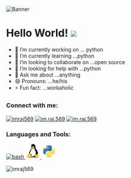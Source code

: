 ![Banner](https://user-images.githubusercontent.com/53007802/133314265-fedae688-2691-4628-9ad0-cb0c6654f8db.gif)

# Hello World! <img src="https://raw.githubusercontent.com/MartinHeinz/MartinHeinz/master/wave.gif" width="30px">


- 🔭 I’m currently working on ... python 
- 🌱 I’m currently learning ...python 
- 👯 I’m looking to collaborate on ...open source 
- 🤔 I’m looking for help with ...python 
- 💬 Ask me about ...anything 
- 😄 Pronouns: ...he/his
- ⚡ Fun fact: ...workaholic 
<h3 align="left">Connect with me:</h3>
<p align="left">
<a href="https://twitter.com/imraj569" target="blank"><img align="center" src="https://raw.githubusercontent.com/rahuldkjain/github-profile-readme-generator/master/src/images/icons/Social/twitter.svg" alt="imraj569" height="30" width="40" /></a>
<a href="https://fb.com/im.raj.569" target="blank"><img align="center" src="https://raw.githubusercontent.com/rahuldkjain/github-profile-readme-generator/master/src/images/icons/Social/facebook.svg" alt="im.raj.569" height="30" width="40" /></a>
<a href="https://instagram.com/im.raj.569" target="blank"><img align="center" src="https://raw.githubusercontent.com/rahuldkjain/github-profile-readme-generator/master/src/images/icons/Social/instagram.svg" alt="im.raj.569" height="30" width="40" /></a>
</p>

<h3 align="left">Languages and Tools:</h3>
<p align="left"> <a href="https://www.gnu.org/software/bash/" target="_blank"> <img src="https://www.vectorlogo.zone/logos/gnu_bash/gnu_bash-icon.svg" alt="bash" width="40" height="40"/> </a> <a href="https://www.linux.org/" target="_blank"> <img src="https://raw.githubusercontent.com/devicons/devicon/master/icons/linux/linux-original.svg" alt="linux" width="40" height="40"/> </a> <a href="https://www.python.org" target="_blank"> <img src="https://raw.githubusercontent.com/devicons/devicon/master/icons/python/python-original.svg" alt="python" width="40" height="40"/> </a> </p>

<p><img align="center" src="https://github-readme-stats.vercel.app/api/top-langs?username=imraj569&show_icons=true&locale=en&layout=compact" alt="imraj569" /></p>
